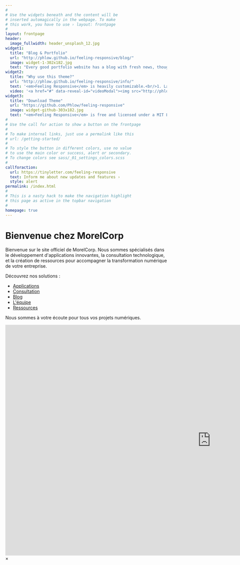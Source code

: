 ```yaml
---
#
# Use the widgets beneath and the content will be
# inserted automagically in the webpage. To make
# this work, you have to use › layout: frontpage
#
layout: frontpage
header:
  image_fullwidth: header_unsplash_12.jpg
widget1:
  title: "Blog & Portfolio"
  url: "http://phlow.github.io/feeling-responsive/blog/"
  image: widget-1-302x182.jpg
  text: "Every good portfolio website has a blog with fresh news, thoughts and develop&shy;ments of your activities. <em>Feeling Responsive</em> offers you a fully functional blog with an archive page to give readers a quick overview of all your posts."
widget2:
  title: "Why use this theme?"
  url: "http://phlow.github.io/feeling-responsive/info/"
  text: '<em>Feeling Responsive</em> is heavily customizable.<br/>1. Language-Support :)<br/>2. Optimized for speed and it&#39;s responsive.<br/>3. Built on <a href="http://foundation.zurb.com/">Foundation Framework</a>.<br/>4. Seven different Headers.<br/>5. Customizable navigation, footer,...'
  video: '<a href="#" data-reveal-id="videoModal"><img src="http://phlow.github.io/feeling-responsive/images/start-video-feeling-responsive-302x182.jpg" width="302" height="182" alt=""/></a>'
widget3:
  title: "Download Theme"
  url: "https://github.com/Phlow/feeling-responsive"
  image: widget-github-303x182.jpg
  text: "<em>Feeling Responsive</em> is free and licensed under a MIT License. Make it your own and start building. The code is well-documented and explains you how it works."
#
# Use the call for action to show a button on the frontpage
#
# To make internal links, just use a permalink like this
# url: /getting-started/
#
# To style the button in different colors, use no value
# to use the main color or success, alert or secondary.
# To change colors see sass/_01_settings_colors.scss
#
callforaction:
  url: https://tinyletter.com/feeling-responsive
  text: Inform me about new updates and features ›
  style: alert
permalink: /index.html
#
# This is a nasty hack to make the navigation highlight
# this page as active in the topbar navigation
#
homepage: true
---
```


# Bienvenue chez MorelCorp

Bienvenue sur le site officiel de MorelCorp. Nous sommes spécialisés dans le développement d'applications innovantes, la consultation technologique, et la création de ressources pour accompagner la transformation numérique de votre entreprise.

Découvrez nos solutions :

- [Applications](/applications/)
- [Consultation](/consultation/)
- [Blog](/blog/)
- [L'équipe](/l-equipe/)
- [Ressources](/ressources/)

Nous sommes à votre écoute pour tous vos projets numériques.

<div id="videoModal" class="reveal-modal large" data-reveal="">
  <div class="flex-video widescreen vimeo" style="display: block;">
    <iframe width="1280" height="720" src="https://www.youtube.com/embed/3b5zCFSmVvU" frameborder="0" allowfullscreen></iframe>
  </div>
  <a class="close-reveal-modal">&#215;</a>
</div>
